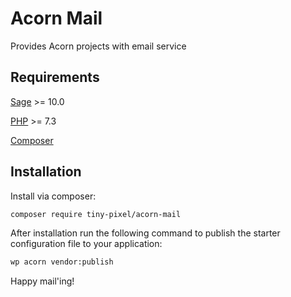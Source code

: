 # Acorn Mail

Provides Acorn projects with email service

## Requirements

[Sage](https://github.com/roots/sage) >= 10.0

[PHP](https://secure.php.net/manual/en/install.php) >= 7.3

[Composer](https://getcomposer.org)

## Installation

Install via composer:

```bash
composer require tiny-pixel/acorn-mail
```

After installation run the following command to publish the starter configuration file to your application:

```bash
wp acorn vendor:publish
```

Happy mail'ing!
